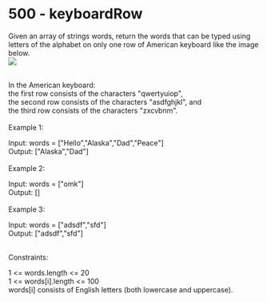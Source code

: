 <h1>500 - keyboardRow</h1>

Given an array of strings words, return the words that can be typed using letters of the alphabet on only one row of American keyboard like the image below. <br>
<img src="https://assets.leetcode.com/uploads/2018/10/12/keyboard.png">

<br>
In the American keyboard:
<br>
the first row consists of the characters "qwertyuiop",<br>
the second row consists of the characters "asdfghjkl", and<br>
the third row consists of the characters "zxcvbnm".<br>

 
<br>
Example 1:<br>

Input: words = ["Hello","Alaska","Dad","Peace"]<br>
Output: ["Alaska","Dad"]<br><br>
Example 2:<br>

Input: words = ["omk"]<br>
Output: []<br><br>
Example 3:<br>

Input: words = ["adsdf","sfd"]<br>
Output: ["adsdf","sfd"]<br>
 
<br>
Constraints:<br>

1 <= words.length <= 20<br>
1 <= words[i].length <= 100<br>
words[i] consists of English letters (both lowercase and uppercase). 